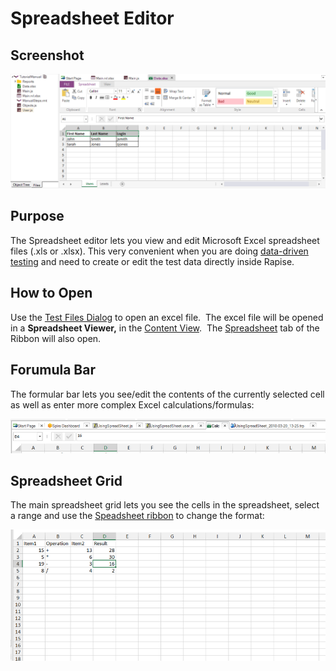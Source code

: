# Spreadsheet Editor

## Screenshot
![spreadsheet editor](./img/spreadsheet_editor1.png)

## Purpose
The Spreadsheet editor lets you view and edit Microsoft Excel spreadsheet files (.xls or .xlsx). This very convenient when you are doing [data-driven testing](data_driven_testing.md) and need to create or edit the test data directly inside Rapise.

## How to Open
Use the [Test Files Dialog](test_files_dialog.md) to open an excel file.  The excel file will be opened in a **Spreadsheet Viewer,** in the [Content View](content_view.md).  The [Spreadsheet](toolbar_spreadsheet.md) tab of the Ribbon will also open.

## Forumula Bar
The formular bar lets you see/edit the contents of the currently selected cell as well as enter more complex Excel calculations/formulas:

![spreadsheet-editor-formula](./img/spreadsheet_editor2.png)

## Spreadsheet Grid
The main spreadsheet grid lets you see the cells in the spreadsheet, select a range and use the [Speadsheet ribbon](toolbar_spreadsheet.md) to change the format:

![spreadsheet-editor-cells](./img/spreadsheet_editor3.png)


